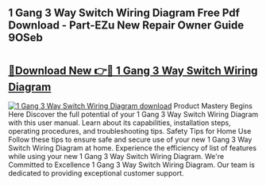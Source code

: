 ## 1 Gang 3 Way Switch Wiring Diagram Free Pdf Download - Part-EZu New Repair Owner Guide 9OSeb

# <h2><a href="http://dfu956w.blite.top/?on=1+Gang+3+Way+Switch+Wiring+Diagram">🔗Download New 👉🔴 1 Gang 3 Way Switch Wiring Diagram</a></h2>

[![1 Gang 3 Way Switch Wiring Diagram download](https://i.imgur.com/lujVjoI.png)](http://dfu956w.blite.top/?on=1+Gang+3+Way+Switch+Wiring+Diagram)
Product Mastery Begins Here Discover the full potential of your 1 Gang 3 Way Switch Wiring Diagram with this user manual. Learn about its capabilities, installation steps, operating procedures, and troubleshooting tips. Safety Tips for Home Use Follow these tips to ensure safe and secure use of your new 1 Gang 3 Way Switch Wiring Diagram at home. Experience the efficiency of list of features while using your new 1 Gang 3 Way Switch Wiring Diagram. We're Committed to Excellence 1 Gang 3 Way Switch Wiring Diagram. Our team is dedicated to providing exceptional customer support.
